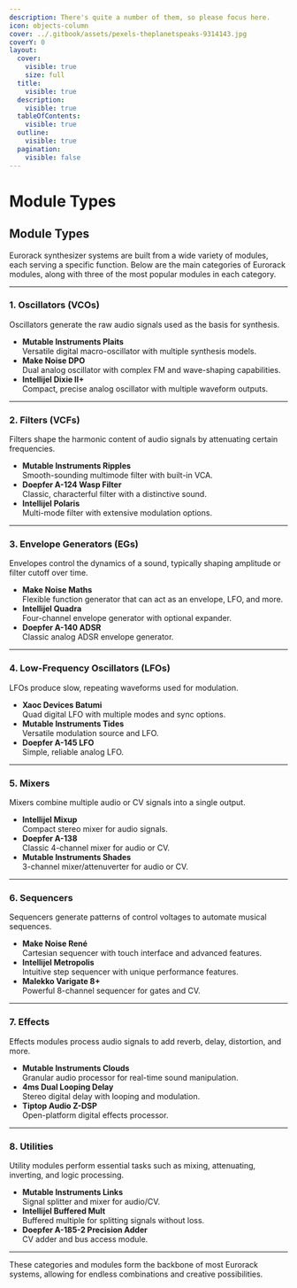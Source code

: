 ```yaml
---
description: There's quite a number of them, so please focus here.
icon: objects-column
cover: ../.gitbook/assets/pexels-theplanetspeaks-9314143.jpg
coverY: 0
layout:
  cover:
    visible: true
    size: full
  title:
    visible: true
  description:
    visible: true
  tableOfContents:
    visible: true
  outline:
    visible: true
  pagination:
    visible: false
---
```


# Module Types

## Module Types

Eurorack synthesizer systems are built from a wide variety of modules, each serving a specific function. Below are the main categories of Eurorack modules, along with three of the most popular modules in each category.

***

### 1. Oscillators (VCOs)

Oscillators generate the raw audio signals used as the basis for synthesis.

* **Mutable Instruments Plaits**\
  Versatile digital macro-oscillator with multiple synthesis models.
* **Make Noise DPO**\
  Dual analog oscillator with complex FM and wave-shaping capabilities.
* **Intellijel Dixie II+**\
  Compact, precise analog oscillator with multiple waveform outputs.

***

### 2. Filters (VCFs)

Filters shape the harmonic content of audio signals by attenuating certain frequencies.

* **Mutable Instruments Ripples**\
  Smooth-sounding multimode filter with built-in VCA.
* **Doepfer A-124 Wasp Filter**\
  Classic, characterful filter with a distinctive sound.
* **Intellijel Polaris**\
  Multi-mode filter with extensive modulation options.

***

### 3. Envelope Generators (EGs)

Envelopes control the dynamics of a sound, typically shaping amplitude or filter cutoff over time.

* **Make Noise Maths**\
  Flexible function generator that can act as an envelope, LFO, and more.
* **Intellijel Quadra**\
  Four-channel envelope generator with optional expander.
* **Doepfer A-140 ADSR**\
  Classic analog ADSR envelope generator.

***

### 4. Low-Frequency Oscillators (LFOs)

LFOs produce slow, repeating waveforms used for modulation.

* **Xaoc Devices Batumi**\
  Quad digital LFO with multiple modes and sync options.
* **Mutable Instruments Tides**\
  Versatile modulation source and LFO.
* **Doepfer A-145 LFO**\
  Simple, reliable analog LFO.

***

### 5. Mixers

Mixers combine multiple audio or CV signals into a single output.

* **Intellijel Mixup**\
  Compact stereo mixer for audio signals.
* **Doepfer A-138**\
  Classic 4-channel mixer for audio or CV.
* **Mutable Instruments Shades**\
  3-channel mixer/attenuverter for audio or CV.

***

### 6. Sequencers

Sequencers generate patterns of control voltages to automate musical sequences.

* **Make Noise René**\
  Cartesian sequencer with touch interface and advanced features.
* **Intellijel Metropolis**\
  Intuitive step sequencer with unique performance features.
* **Malekko Varigate 8+**\
  Powerful 8-channel sequencer for gates and CV.

***

### 7. Effects

Effects modules process audio signals to add reverb, delay, distortion, and more.

* **Mutable Instruments Clouds**\
  Granular audio processor for real-time sound manipulation.
* **4ms Dual Looping Delay**\
  Stereo digital delay with looping and modulation.
* **Tiptop Audio Z-DSP**\
  Open-platform digital effects processor.

***

### 8. Utilities

Utility modules perform essential tasks such as mixing, attenuating, inverting, and logic processing.

* **Mutable Instruments Links**\
  Signal splitter and mixer for audio/CV.
* **Intellijel Buffered Mult**\
  Buffered multiple for splitting signals without loss.
* **Doepfer A-185-2 Precision Adder**\
  CV adder and bus access module.

***

These categories and modules form the backbone of most Eurorack systems, allowing for endless combinations and creative possibilities.

